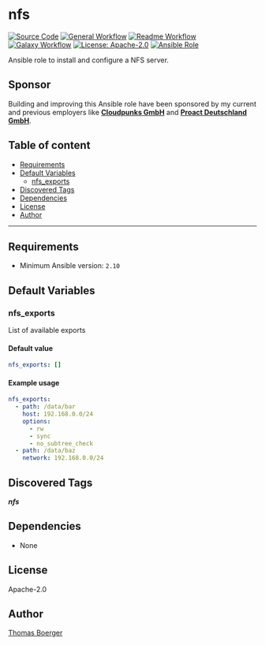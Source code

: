 # nfs

[![Source Code](https://img.shields.io/badge/github-source%20code-blue?logo=github&amp;logoColor=white)](https://github.com/rolehippie/nfs)
[![General Workflow](https://github.com/rolehippie/nfs/actions/workflows/general.yml/badge.svg)](https://github.com/rolehippie/nfs/actions/workflows/general.yml)
[![Readme Workflow](https://github.com/rolehippie/nfs/actions/workflows/readme.yml/badge.svg)](https://github.com/rolehippie/nfs/actions/workflows/readme.yml)
[![Galaxy Workflow](https://github.com/rolehippie/nfs/actions/workflows/galaxy.yml/badge.svg)](https://github.com/rolehippie/nfs/actions/workflows/galaxy.yml)
[![License: Apache-2.0](https://img.shields.io/github/license/rolehippie/nfs)](https://github.com/rolehippie/nfs/blob/master/LICENSE)
[![Ansible Role](https://img.shields.io/badge/role-rolehippie.nfs-blue)](https://galaxy.ansible.com/rolehippie/nfs)

Ansible role to install and configure a NFS server.

## Sponsor

Building and improving this Ansible role have been sponsored by my current and previous employers like **[Cloudpunks GmbH](https://cloudpunks.de)** and **[Proact Deutschland GmbH](https://www.proact.eu)**.

## Table of content

- [Requirements](#requirements)
- [Default Variables](#default-variables)
  - [nfs_exports](#nfs_exports)
- [Discovered Tags](#discovered-tags)
- [Dependencies](#dependencies)
- [License](#license)
- [Author](#author)

---

## Requirements

- Minimum Ansible version: `2.10`


## Default Variables

### nfs_exports

List of available exports

#### Default value

```YAML
nfs_exports: []
```

#### Example usage

```YAML
nfs_exports:
  - path: /data/bar
    host: 192.168.0.0/24
    options:
      - rw
      - sync
      - no_subtree_check
  - path: /data/baz
    network: 192.168.0.0/24
```

## Discovered Tags

**_nfs_**


## Dependencies

- None

## License

Apache-2.0

## Author

[Thomas Boerger](https://github.com/tboerger)
